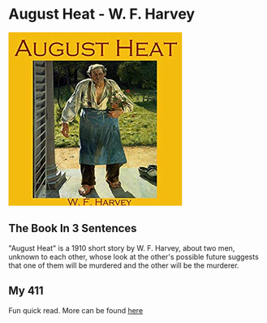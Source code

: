 # August Heat - W. F. Harvey

![August Heat](Images/AugustHeat.jpg)

## The Book In 3 Sentences

"August Heat" is a 1910 short story by W. F. Harvey, about two men, unknown to each other, whose look at the other's possible future suggests that one of them will be murdered and the other will be the murderer.

## My 411

Fun quick read. More can be found [here](https://literature.fandom.com/wiki/August_Heat)
